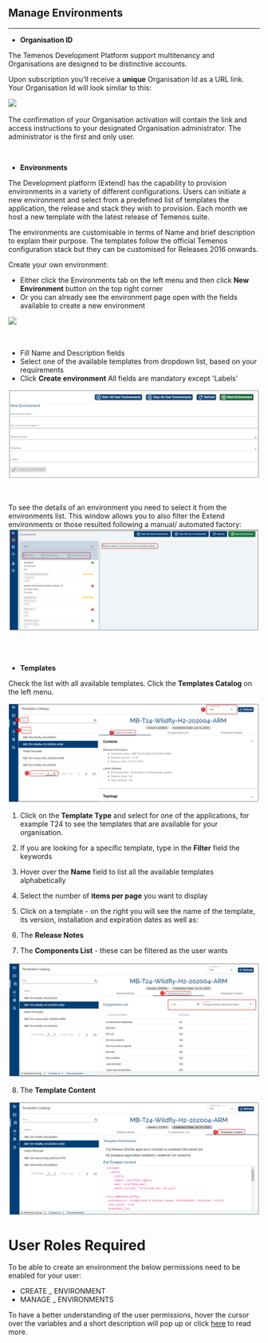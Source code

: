 ## Manage Environments 

----------


- **Organisation ID**

The Temenos Development Platform support multitenancy and Organisations are designed to be distinctive accounts.  

Upon subscription you'll receive a **unique** Organisation Id as a URL link. Your Organisation Id will look similar to this: 

![](./images/organisation-url.png) 

The confirmation of your Organisation activation will contain the link and access instructions to your designated Organisation administrator. The administrator is the first and only user.

<br>


- **Environments**

The Development platform (Extend) has the capability to provision environments in a variety of different configurations. Users can initiate a new environment and select from a predefined list of templates the application, the release and stack they wish to provision. Each month we host a new template with the latest release of Temenos suite. 

The environments are customisable in terms of Name and brief description to explain their purpose. The templates follow the official Temenos configuration stack but they can be customised for Releases 2016 onwards.   


Create your own environment:

- Either click the Environments tab on the left menu and then click **New Environment** button on the top right corner
- Or you can already see the environment page open with the fields available to create a new environment

![](./images/env_tab.png)


<br>

 - Fill Name and Description fields
 - Select one of the available templates from dropdown list, based on your requirements
 - Click **Create environment**
All fields are mandatory except 'Labels'

![](./images/env-new.png)

<br>


 To see the details of an environment you need to select it from the environments list. This window allows you to also filter the Extend environments or those resulted following a manual/ automated factory:
![](./images/env-list.png)


<br>
</br>

- **Templates**

Check the list with all available templates. Click the **Templates Catalog** on the left menu.

![](./images/template-details.png)

1. Click on the **Template Type** and select for one of the applications, for example T24 to see the templates that are available for your organisation. 

2. If you are looking for a specific template, type in the **Filter** field the keywords 

3. Hover over the **Name** field to list all the available templates alphabetically

4. Select the number of **items per page** you want to display


5. Click on a template - on the right you will see the name of the template, its version, installation and expiration dates as well as:

6. The **Release Notes**

7. The **Components List** - these can be filtered as the user wants

 ![](./images/template-components-list.png)


8. The **Template Content**

 ![](./images/templates-content.png)

# User Roles Required
To be able to create an environment the below permissions need to be enabled for your user:

- CREATE _ ENVIRONMENT
- MANAGE _ ENVIRONMENTS

To have a better understanding of the user permissions, hover the cursor over the variables and a short description will pop up or click [here](http://documentation.temenos.cloud/home/techguides/user-permissions) to read more.






